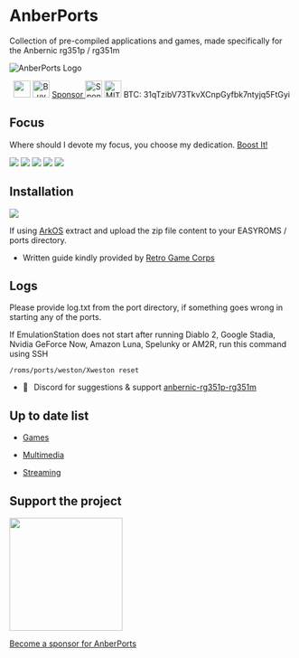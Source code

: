 # AnberPorts
Collection of pre-compiled applications and games, made specifically for the Anbernic rg351p / rg351m

![AnberPorts Logo](logo_AnberPorts_header.png)

<p align="center">
  <a href="https://www.paypal.me/krishenriksendk"><img src="https://www.paypalobjects.com/en_GB/i/btn/btn_donate_SM.gif" height="30" /></a>
  <a href="https://www.paypal.me/krishenriksendk" target="_blank"><img src="https://www.buymeacoffee.com/assets/img/custom_images/orange_img.png" height="30" alt="Buy Me A Coffee"></a>
  <a href="https://github.com/sponsors/krishenriksen" target="_blank">Sponsor <img src="https://raw.githubusercontent.com/krishenriksen/AnberPorts/master/sponsor.png" height="30" alt="Sponser"></a>
  <a href="https://github.com/krishenriksen/AnberPorts/blob/master/LICENSE.md" target="_blank"><img src="https://camo.githubusercontent.com/78f47a09877ba9d28da1887a93e5c3bc2efb309c1e910eb21135becd2998238a/68747470733a2f2f696d672e736869656c64732e696f2f62616467652f4c6963656e73652d4d49542d79656c6c6f772e737667" height="30" alt="MIT License"></a>
  <a>BTC: 31qTzibV73TkvXCnpGyfbk7ntyjq5FtGyi</a>
</p>

## Focus

Where should I devote my focus, you choose my dedication. [Boost It!](https://github.com/sponsors/krishenriksen)

[![](https://api.gh-polls.com/poll/01EZAS745MGVNE5NZT68GDXZ8B/Grand%20Theft%20Auto%20III)](https://api.gh-polls.com/poll/01EZAS745MGVNE5NZT68GDXZ8B/Grand%20Theft%20Auto%20III/vote)
[![](https://api.gh-polls.com/poll/01EZAS745MGVNE5NZT68GDXZ8B/Grand%20Theft%20Auto%3A%20Vice%20City)](https://api.gh-polls.com/poll/01EZAS745MGVNE5NZT68GDXZ8B/Grand%20Theft%20Auto%3A%20Vice%20City/vote)
[![](https://api.gh-polls.com/poll/01EZAS745MGVNE5NZT68GDXZ8B/Grand%20Theft%20Auto%3A%20San%20Andreas)](https://api.gh-polls.com/poll/01EZAS745MGVNE5NZT68GDXZ8B/Grand%20Theft%20Auto%3A%20San%20Andreas/vote)
[![](https://api.gh-polls.com/poll/01EZAS745MGVNE5NZT68GDXZ8B/Diablo%202)](https://api.gh-polls.com/poll/01EZAS745MGVNE5NZT68GDXZ8B/Diablo%202/vote)
[![](https://api.gh-polls.com/poll/01EZAS745MGVNE5NZT68GDXZ8B/Other%2C%20let%20me%20know%20in%20Discord)](https://api.gh-polls.com/poll/01EZAS745MGVNE5NZT68GDXZ8B/Other%2C%20let%20me%20know%20in%20Discord/vote)

## Installation

[![](download.png)](https://github.com/krishenriksen/AnberPorts/releases/download/1.0.0/AnberPorts.zip)

If using [ArkOS](https://github.com/christianhaitian/arkos) extract and upload the zip file content to your EASYROMS / ports directory.

-   Written guide kindly provided by [Retro Game Corps](https://retrogamecorps.com/2021/02/10/anberports-for-rg351-devices-diablo-ii-moonlight-stadia-and-more/)

## Logs

Please provide log.txt from the port directory, if something goes wrong in starting any of the ports.

If EmulationStation does not start after running Diablo 2, Google Stadia, Nvidia GeForce Now, Amazon Luna, Spelunky or AM2R, run this command using SSH

```
/roms/ports/weston/Xweston reset
```

-   👾⠀Discord for suggestions & support [anbernic-rg351p-rg351m](https://discord.gg/p4uRmCd)

## Up to date list

-   [Games](https://github.com/krishenriksen/AnberPorts/tree/master/AnberPorts/scripts/games)

-   [Multimedia](https://github.com/krishenriksen/AnberPorts/tree/master/AnberPorts/scripts/multimedia)

-   [Streaming](https://github.com/krishenriksen/AnberPorts/tree/master/AnberPorts/scripts/streaming)

## Support the project

[<img src="https://raw.githubusercontent.com/krishenriksen/AnberPorts/master/sponsor.png" width="200"/>](https://github.com/sponsors/krishenriksen)

[Become a sponsor for AnberPorts](https://github.com/sponsors/krishenriksen)